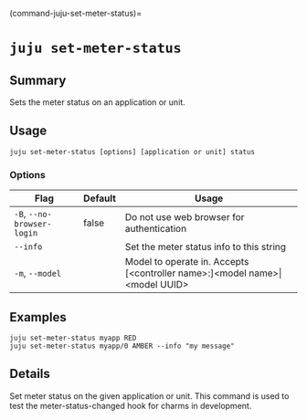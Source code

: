 (command-juju-set-meter-status)=
# `juju set-meter-status`

## Summary
Sets the meter status on an application or unit.

## Usage
```juju set-meter-status [options] [application or unit] status```

### Options
| Flag | Default | Usage |
| --- | --- | --- |
| `-B`, `--no-browser-login` | false | Do not use web browser for authentication |
| `--info` |  | Set the meter status info to this string |
| `-m`, `--model` |  | Model to operate in. Accepts [&lt;controller name&gt;:]&lt;model name&gt;&#x7c;&lt;model UUID&gt; |

## Examples

    juju set-meter-status myapp RED
    juju set-meter-status myapp/0 AMBER --info "my message"



## Details

Set meter status on the given application or unit. This command is used
to test the meter-status-changed hook for charms in development.